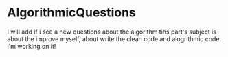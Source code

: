 # AlgorithmicQuestions
I will add if i see a new questions about the algorithm
tihs part's subject is  about the improve myself, about write the clean code and alogrithmic code.
i'm working on it!
